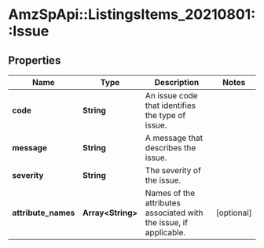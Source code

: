 # AmzSpApi::ListingsItems_20210801::Issue

## Properties
Name | Type | Description | Notes
------------ | ------------- | ------------- | -------------
**code** | **String** | An issue code that identifies the type of issue. | 
**message** | **String** | A message that describes the issue. | 
**severity** | **String** | The severity of the issue. | 
**attribute_names** | **Array&lt;String&gt;** | Names of the attributes associated with the issue, if applicable. | [optional] 

